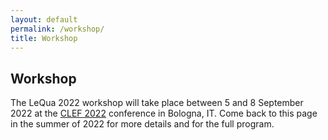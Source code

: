 ```yaml
---
layout: default
permalink: /workshop/
title: Workshop
---
```


## Workshop

The LeQua 2022 workshop will take place between 5 and 8 September 2022 at the [CLEF 2022](https://clef2022.clef-initiative.eu/) conference in Bologna, IT. Come back to this page in the summer of 2022 for more details and for the full program.
